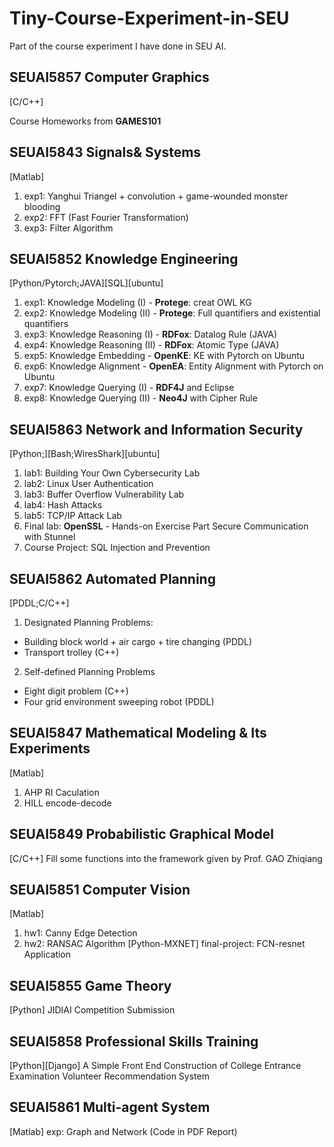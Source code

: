 # Tiny-Course-Experiment-in-SEU

Part of the course experiment I have done in SEU AI. 

## SEUAI5857 Computer Graphics
[C/C++]

Course Homeworks from **GAMES101**

## SEUAI5843 Signals& Systems
[Matlab]
1. exp1: Yanghui Triangel + convolution + game-wounded monster blooding
2. exp2: FFT (Fast Fourier Transformation)
3. exp3: Filter Algorithm

## SEUAI5852 Knowledge Engineering
[Python/Pytorch;JAVA][SQL][ubuntu]
1. exp1: Knowledge Modeling (I) - **Protege**: creat OWL KG
2. exp2: Knowledge Modeling (II) - **Protege**: Full quantifiers and existential quantifiers
3. exp3: Knowledge Reasoning (I) - **RDFox**: Datalog Rule (JAVA)
4. exp4: Knowledge Reasoning (II) - **RDFox**: Atomic Type (JAVA)
5. exp5: Knowledge Embedding - **OpenKE**: KE with Pytorch on Ubuntu
6. exp6: Knowledge Alignment - **OpenEA**: Entity Alignment with Pytorch on Ubuntu
7. exp7: Knowledge Querying (I) - **RDF4J** and Eclipse
8. exp8: Knowledge Querying (II) - **Neo4J** with Cipher Rule

## SEUAI5863 Network and Information Security
[Python;][Bash;WiresShark][ubuntu]
1. lab1: Building Your Own Cybersecurity Lab
2. lab2: Linux User Authentication
3. lab3: Buffer Overflow Vulnerability Lab
4. lab4: Hash Attacks
5. lab5: TCP/IP Attack Lab
6. Final lab: **OpenSSL** - Hands-on Exercise Part Secure Communication with Stunnel
7. Course Project: SQL Injection and Prevention


## SEUAI5862 Automated Planning
[PDDL;C/C++]
1. Designated Planning Problems:
  - Building block world + air cargo + tire changing (PDDL)
  - Transport trolley (C++)
2. Self-defined Planning Problems
  - Eight digit problem (C++)
  - Four grid environment sweeping robot (PDDL)

## SEUAI5847 Mathematical Modeling & Its Experiments
[Matlab]
1. AHP RI Caculation
2. HILL encode-decode

## SEUAI5849 Probabilistic Graphical Model
[C/C++]
Fill some functions into the framework given by Prof. GAO Zhiqiang

## SEUAI5851 Computer Vision
[Matlab]
1. hw1: Canny Edge Detection
2. hw2: RANSAC Algorithm
[Python-MXNET]
final-project: FCN-resnet Application

## SEUAI5855 Game Theory
[Python]
JIDIAI Competition Submission

## SEUAI5858 Professional Skills Training
[Python][Django]
A Simple Front End Construction of College Entrance Examination Volunteer Recommendation System

## SEUAI5861 Multi-agent System
[Matlab]
exp: Graph and Network (Code in PDF Report)  





